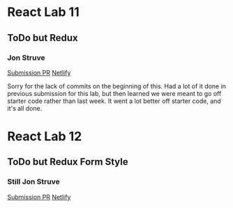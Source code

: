# React Lab 11

## ToDo but Redux

### Jon Struve

[Submission PR](https://github.com/DeltaV401/react-lab-11/pull/1)
[Netlify](https://elegant-shockley-d379f8.netlify.com/)

Sorry for the lack of commits on the beginning of this. Had a lot of it done in previous submission for this lab, but then learned we were meant to go off starter code rather than last week. It went a lot better off starter code, and it's all done.

# React Lab 12

## ToDo but Redux Form Style

### Still Jon Struve

[Submission PR]()
[Netlify](https://elegant-shockley-d379f8.netlify.com/)